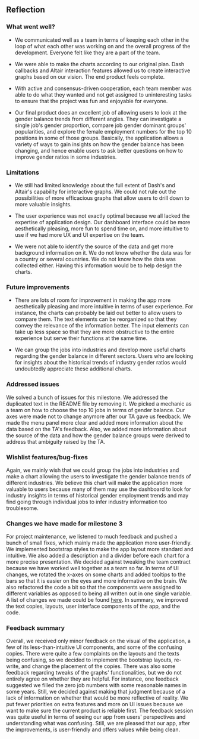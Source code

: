 ## Reflection

### What went well?

- We communicated well as a team in terms of keeping each other in the loop of what each other was working on and the overall progress of the development. Everyone felt like they are a part of the team.

- We were able to make the charts according to our original plan. Dash callbacks and Altair interaction features allowed us to create interactive graphs based on our vision. The end product feels complete.

- With active and consensus-driven cooperation, each team member was able to do what they wanted and not get assigned to uninteresting tasks to ensure that the project was fun and enjoyable for everyone.

- Our final product does an excellent job of allowing users to look at the gender balance trends from different angles. They can investigate a single job's gender proportion, compare job gender dominant groups' popularities, and explore the female employment numbers for the top 10 positions in some of those groups. Basically, the application allows a variety of ways to gain insights on how the gender balance has been changing, and hence enable users to ask better questions on how to improve gender ratios in some industries.

### Limitations

- We still had limited knowledge about the full extent of Dash's and Altair's capability for interactive graphs. We could not rule out the possibilities of more efficacious graphs that allow users to drill down to more valuable insights.    

- The user experience was not exactly optimal because we all lacked the expertise of application design. Our dashboard interface could be more aesthetically pleasing, more fun to spend time on, and more intuitive to use if we had more UX and UI expertise on the team.

- We were not able to identify the source of the data and get more background information on it. We do not know whether the data was for a country or several countries. We do not know how the data was collected either. Having this information would be to help design the charts.

### Future improvements

- There are lots of room for improvement in making the app more aesthetically pleasing and more intuitive in terms of user experience. For instance, the charts can probably be laid out better to allow users to compare them. The text elements can be reorganized so that they convey the relevance of the information better. The input elements can take up less space so that they are more obstructive to the entire experience but serve their functions at the same time.

- We can group the jobs into industries and develop more useful charts regarding the gender balance in different sectors. Users who are looking for insights about the historical trends of industry gender ratios would undoubtedly appreciate these additional charts.

### Addressed issues

We solved a bunch of issues for this milestone. We addressed the duplicated text in the README file by removing it. We picked a mechanic as a team on how to choose the top 10 jobs in terms of gender balance. Our axes were made not to change anymore after our TA gave us feedback. We made the menu panel more clear and added more information about the data based on the TA's feedback. Also, we added more information about the source of the data and how the gender balance groups were derived to address that ambiguity raised by the TA.

### Wishlist features/bug-fixes

Again, we mainly wish that we could group the jobs into industries and make a chart allowing the users to investigate the gender balance trends of different industries. We believe this chart will make the application more valuable to users because many of them may use the dashboard to look for industry insights in terms of historical gender employment trends and may find going through individual jobs to infer industry information too troublesome.

### Changes we have made for milestone 3

For project maintenance, we listened to much feedback and pushed a bunch of small fixes, which mainly made the application more user-friendly. We implemented bootstrap styles to make the app layout more standard and intuitive. We also added a description and a divider before each chart for a more precise presentation. We decided against tweaking the team contract because we have worked well together as a team so far. In terms of UI changes, we rotated the x-axes on some charts and added tooltips to the bars so that it is easier on the eyes and more informative on the brain. We also refactored the code a bit so that the components were assigned to different variables as opposed to being all written out in one single variable. A list of changes we made could be found [here](https://github.com/UBC-MDS/DSCI532_Group210_JobsAnalysis/issues/36). In summary, we improved the text copies, layouts, user interface components of the app, and the code.

### Feedback summary

Overall, we received only minor feedback on the visual of the application, a few of its less-than-intuitive UI components, and some of the confusing copies. There were quite a few complaints on the layouts and the texts being confusing, so we decided to implement the bootstrap layouts, re-write, and change the placement of the copies. There was also some feedback regarding tweaks of the graphs' functionalities, but we do not entirely agree on whether they are helpful. For instance, one feedback suggested we filled the zero job numbers with some reasonable names in some years. Still, we decided against making that judgment because of a lack of information on whether that would be more reflective of reality. We put fewer priorities on extra features and more on UI issues because we want to make sure the current product is reliable first. The feedback session was quite useful in terms of seeing our app from users' perspectives and understanding what was confusing. Still, we are pleased that our app, after the improvements, is user-friendly and offers values while being clean.
